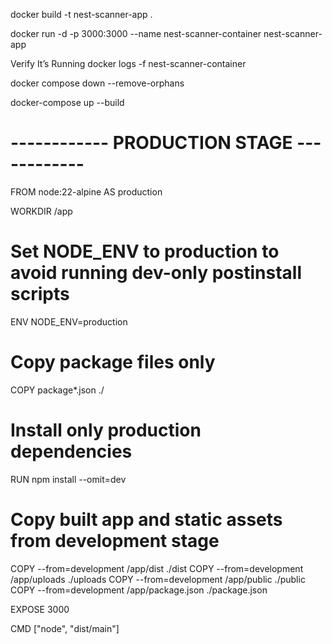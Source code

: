 docker build -t nest-scanner-app .


docker run -d -p 3000:3000 --name nest-scanner-container nest-scanner-app

Verify It’s Running
docker logs -f nest-scanner-container


docker compose down --remove-orphans

docker-compose up --build



# ------------ PRODUCTION STAGE ------------
FROM node:22-alpine AS production

WORKDIR /app

# Set NODE_ENV to production to avoid running dev-only postinstall scripts
ENV NODE_ENV=production

# Copy package files only
COPY package*.json ./

# Install only production dependencies
RUN npm install --omit=dev

# Copy built app and static assets from development stage
COPY --from=development /app/dist ./dist
COPY --from=development /app/uploads ./uploads
COPY --from=development /app/public ./public
COPY --from=development /app/package.json ./package.json

EXPOSE 3000

CMD ["node", "dist/main"]